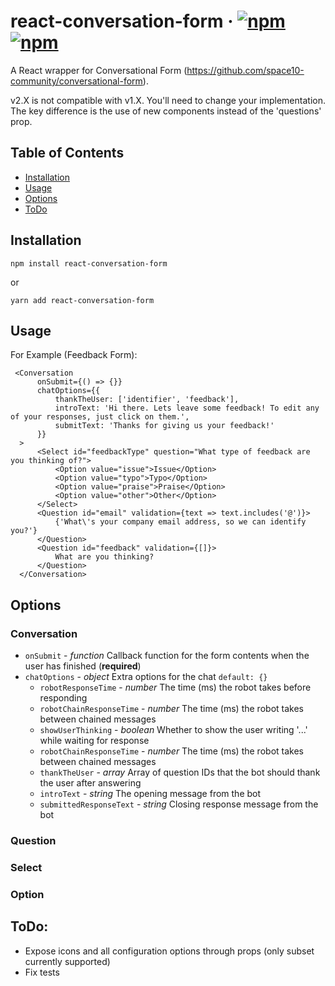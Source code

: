# react-conversation-form &middot; [![npm](https://img.shields.io/npm/v/react-conversation-form.svg?style=flat-square)](https://www.npmjs.com/package/react-conversation-form)   [![npm](https://img.shields.io/npm/dw/react-conversation-form.svg?style=flat-square)]()

A React wrapper for Conversational Form (https://github.com/space10-community/conversational-form).

v2.X is not compatible with v1.X. You'll need to change your implementation. The key difference is the use of new components instead of the 'questions' prop.
## Table of Contents

- [Installation](#installation)
- [Usage](#usage)
- [Options](#options)
- [ToDo](#todo)

## Installation

`npm install react-conversation-form`

or 

`yarn add react-conversation-form`

## Usage

For Example (Feedback Form):

     <Conversation
          onSubmit={() => {}}
          chatOptions={{
              thankTheUser: ['identifier', 'feedback'],
              introText: 'Hi there. Lets leave some feedback! To edit any of your responses, just click on them.',
              submitText: 'Thanks for giving us your feedback!'
          }}
      >
          <Select id="feedbackType" question="What type of feedback are you thinking of?">
              <Option value="issue">Issue</Option>
              <Option value="typo">Typo</Option>
              <Option value="praise">Praise</Option>
              <Option value="other">Other</Option>
          </Select>
          <Question id="email" validation={text => text.includes('@')}>
              {'What\'s your company email address, so we can identify you?'}
          </Question>
          <Question id="feedback" validation={[]}>
              What are you thinking?
          </Question>
      </Conversation>
  
## Options

### Conversation
* `onSubmit` - *function* Callback function for the form contents when the user has finished (**required**)
* `chatOptions` - *object* Extra options for the chat `default: {}`
    * `robotResponseTime` - *number* The time (ms) the robot takes before responding
    * `robotChainResponseTime` - *number* The time (ms) the robot takes between chained messages
    * `showUserThinking` - *boolean* Whether to show the user writing '...' while waiting for response
    * `robotChainResponseTime` - *number* The time (ms) the robot takes between chained messages
    * `thankTheUser` - *array* Array of question IDs that the bot should thank the user after answering
    * `introText` - *string* The opening message from the bot
    * `submittedResponseText` - *string* Closing response message from the bot

### Question

### Select

### Option

## ToDo:

- Expose icons and all configuration options through props (only subset currently supported)
- Fix tests
